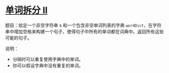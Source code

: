 # [单词拆分 II](https://leetcode-cn.com/problems/word-break-ii/)

题目：给定一个非空字符串 s 和一个包含非空单词列表的字典 `wordDict`，在字符串中增加空格来构建一个句子，使得句子中所有的单词都在词典中。返回所有这些可能的句子。

说明：

* 分隔时可以重复使用字典中的单词。
* 你可以假设字典中没有重复的单词。

